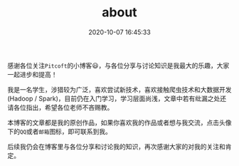 ﻿---
title: about
date: 2020-10-07 16:45:33
layout: about
---
感谢各位关注`Pitcoft`的小博客:smiley:，与各位分享与讨论知识是我最大的乐趣，大家一起进步和提高！

我是一名学生，涉猎较为广泛，喜欢尝试新技术，喜欢接触爬虫技术和大数据开发(Hadoop / Spark)，目前仍在入门学习，学习层面尚浅，文章中若有纰漏之处还请各位指出，希望各位老师不吝赐教。

本博客的文章都是我的原创作品，如果你喜欢我的作品或者想与我交流，点击头像下的`QQ`或者`邮箱`图标，即可联系到我。

后续我仍会在博客里与各位分享和讨论我的知识，再次感谢大家的对我的关注和肯定。